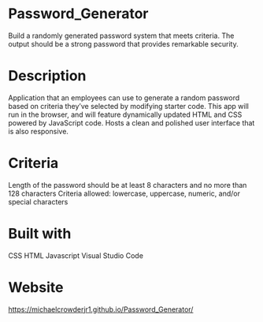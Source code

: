# Password_Generator
Build a randomly generated password system that meets criteria. The output should be a strong password that provides remarkable security.

# Description 
Application that an employees can use to generate a random password based on criteria they’ve selected by modifying starter code. This app will run in the browser, and will feature dynamically updated HTML and CSS powered by JavaScript code. Hosts a clean and polished user interface that is also responsive.

# Criteria
Length of the password should be at least 8 characters and no more than 128 characters
Criteria allowed: lowercase, uppercase, numeric, and/or special characters

# Built with
CSS
HTML
Javascript
Visual Studio Code

# Website
https://michaelcrowderjr1.github.io/Password_Generator/
